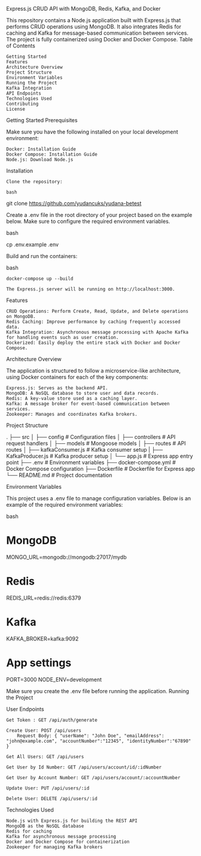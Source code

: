 Express.js CRUD API with MongoDB, Redis, Kafka, and Docker

This repository contains a Node.js application built with Express.js that performs CRUD operations using MongoDB. It also integrates Redis for caching and Kafka for message-based communication between services. The project is fully containerized using Docker and Docker Compose.
Table of Contents

    Getting Started
    Features
    Architecture Overview
    Project Structure
    Environment Variables
    Running the Project
    Kafka Integration
    API Endpoints
    Technologies Used
    Contributing
    License

Getting Started
Prerequisites

Make sure you have the following installed on your local development environment:

    Docker: Installation Guide
    Docker Compose: Installation Guide
    Node.js: Download Node.js

Installation

    Clone the repository:

    bash

git clone https://github.com/yudancuks/yudana-betest

Create a .env file in the root directory of your project based on the example below. Make sure to configure the required environment variables.

bash

cp .env.example .env

Build and run the containers:

bash

    docker-compose up --build

    The Express.js server will be running on http://localhost:3000.

Features

    CRUD Operations: Perform Create, Read, Update, and Delete operations on MongoDB.
    Redis Caching: Improve performance by caching frequently accessed data.
    Kafka Integration: Asynchronous message processing with Apache Kafka for handling events such as user creation.
    Dockerized: Easily deploy the entire stack with Docker and Docker Compose.

Architecture Overview

The application is structured to follow a microservice-like architecture, using Docker containers for each of the key components:

    Express.js: Serves as the backend API.
    MongoDB: A NoSQL database to store user and data records.
    Redis: A key-value store used as a caching layer.
    Kafka: A message broker for event-based communication between services.
    Zookeeper: Manages and coordinates Kafka brokers.

Project Structure



.
├── src
│   ├── config           # Configuration files
│   ├── controllers      # API request handlers
│   ├── models           # Mongoose models
│   ├── routes           # API routes
│   ├── kafkaConsumer.js # Kafka consumer setup
|   ├── KafkaProducer.js # Kafka producer setup
│   └── app.js           # Express app entry point
├── .env                 # Environment variables
├── docker-compose.yml   # Docker Compose configuration
├── Dockerfile           # Dockerfile for Express app
└── README.md            # Project documentation

Environment Variables

This project uses a .env file to manage configuration variables. Below is an example of the required environment variables:

bash

# MongoDB
MONGO_URL=mongodb://mongodb:27017/mydb

# Redis
REDIS_URL=redis://redis:6379

# Kafka
KAFKA_BROKER=kafka:9092

# App settings
PORT=3000
NODE_ENV=development

Make sure you create the .env file before running the application.
Running the Project


User Endpoints

    Get Token : GET /api/auth/generate

    Create User: POST /api/users
        Request Body: { "userName": "John Doe", "emailAddress": "john@example.com", "accountNumber":"12345", "identityNumber":"67890" }

    Get All Users: GET /api/users

    Get User by Id Number: GET /api/users/account/id/:idNumber

    Get User by Account Number: GET /api/users/account/:accountNumber

    Update User: PUT /api/users/:id

    Delete User: DELETE /api/users/:id



Technologies Used

    Node.js with Express.js for building the REST API
    MongoDB as the NoSQL database
    Redis for caching
    Kafka for asynchronous message processing
    Docker and Docker Compose for containerization
    Zookeeper for managing Kafka brokers

